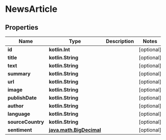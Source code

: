 
# NewsArticle

## Properties
Name | Type | Description | Notes
------------ | ------------- | ------------- | -------------
**id** | **kotlin.Int** |  |  [optional]
**title** | **kotlin.String** |  |  [optional]
**text** | **kotlin.String** |  |  [optional]
**summary** | **kotlin.String** |  |  [optional]
**url** | **kotlin.String** |  |  [optional]
**image** | **kotlin.String** |  |  [optional]
**publishDate** | **kotlin.String** |  |  [optional]
**author** | **kotlin.String** |  |  [optional]
**language** | **kotlin.String** |  |  [optional]
**sourceCountry** | **kotlin.String** |  |  [optional]
**sentiment** | [**java.math.BigDecimal**](java.math.BigDecimal.md) |  |  [optional]




